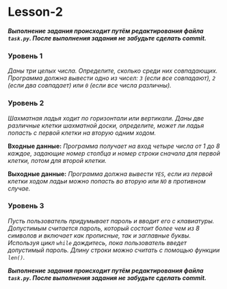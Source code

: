 # Lesson-2


***Выполнение задания происходит путём редактирования файла `task.py`. После выполнения задания не забудьте сделать commit.***


### **Уровень 1**

*Даны три целых числа. Определите, сколько среди них совпадающих. Программа должна вывести одно
из чисел: `3` (если все совпадают), `2` (если два совпадает) или `0` (если все числа различны).*


### **Уровень 2**

*Шахматная ладья ходит по горизонтали или вертикали. Даны две различные клетки шахматной доски,
определите, может ли ладья попасть с первой клетки на вторую одним ходом.*

**Входные данные:**
*Программа получает на вход четыре числа от 1 до 8 каждое, задающие номер столбца и номер строки
сначала для первой клетки, потом для второй клетки.*

**Выходные данные:**
*Программа должна вывести `YES`, если из первой клетки ходом ладьи можно попасть во вторую или `NO` в
противном случае.*

### **Уровень 3**

*Пусть пользователь придумывает пароль и вводит его с клавиатуры. Допустимым считается пароль,
который состоит более чем из 8 символов и включает как прописные, так и заглавные буквы. Используя
цикл `while` дождитесь, пока пользователь введет допустимый пароль.
Длину строки можно считать с помощью функции `len()`.*



***Выполнение задания происходит путём редактирования файла `task.py`. После выполнения задания не забудьте сделать commit.***
